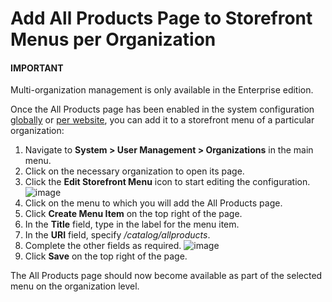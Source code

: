 <a id="sys-users-organization-menus-all-products-organization"></a>

# Add All Products Page to Storefront Menus per Organization

#### IMPORTANT
Multi-organization management is only available in the Enterprise edition.

Once the All Products page has been enabled in the system configuration [globally](../../configuration/commerce/catalog/global-all-products.md#sys-conf-commerce-catalog-special-pages-global) or [per website](../../websites/web-configuration/commerce/catalog/website-all-products.md#sys-conf-commerce-catalog-special-pages-website), you can add it to a storefront menu of a particular organization:

1. Navigate to **System > User Management > Organizations** in the main menu.
2. Click on the necessary organization to open its page.
3. Click the <i class="fas fa-cog" aria-hidden="true"></i> **Edit Storefront Menu** icon to start editing the configuration.
   ![image](user/img/products/all_products_page/AllProductsOrganizationEditMenu.png)
4. Click on the menu to which you will add the All Products page.
5. Click **Create Menu Item** on the top right of the page.
6. In the **Title** field, type in the label for the menu item.
7. In the **URI** field, specify  */catalog/allproducts*.
8. Complete the other fields as required.
   ![image](user/img/products/all_products_page/AllProductsOrganization.png)
9. Click **Save** on the top right of the page.

The All Products page should now become available as part of the selected menu on the organization level.

<!-- finish_all_products -->
<!-- fa-bars = fa-navicon -->
<!-- Ic Tiles is used as Set As Default in saved views, and as tiles in display layout options -->
<!-- IcPencil refers to Rename in Commerce and Inline Editing in CRM -->
<!-- Check mark in the square. -->
<!-- SortDesc is also used as drop-down arrow -->
<!-- A -->
<!-- B -->
<!-- C -->
<!-- D -->
<!-- E -->
<!-- F -->
<!-- G -->
<!-- H -->
<!-- I -->
<!-- L -->
<!-- M -->
<!-- P -->
<!-- R -->
<!-- S -->
<!-- T -->
<!-- U -->
<!-- Z -->

